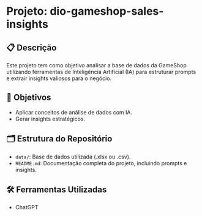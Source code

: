 # Projeto: dio-gameshop-sales-insights

## 📋 Descrição
Este projeto tem como objetivo analisar a base de dados da GameShop utilizando ferramentas de Inteligência Artificial (IA) para estruturar prompts e extrair insights valiosos para o negócio.

## 🎯 Objetivos
- Aplicar conceitos de análise de dados com IA.
- Gerar insights estratégicos.

## 🗂️ Estrutura do Repositório
- `data/`: Base de dados utilizada (.xlsx ou .csv).
- `README.md`: Documentação completa do projeto, incluindo prompts e insights.

## 🛠️ Ferramentas Utilizadas
- ChatGPT
